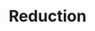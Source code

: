---
title: "Reduction"
description: "Reduces Matrixs/Arrays"
icon: "pip"
weight: 5011300000000
draft: false
---